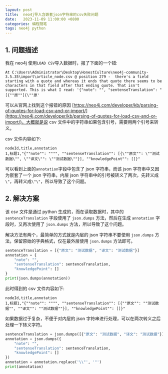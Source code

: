 ```yaml
---
layout: post
title:  neo4j导入含嵌套json字符串的csv失败问题
date:   2023-11-09 11:00:00 +0800
categories: 编程随笔
tags: neo4j python
---
```


## 1. 问题描述
我在 neo4j 使用`LOAD CSV`导入数据时，报了下面的一个错:
```
At C:\Users\Administrator\Desktop\HonestCulture\neo4j-community-3.5.35\import\article_node.csv @ position 279 -  there's a field starting with a quote and whereas it ends that quote there seems to be characters in that field after that ending quote. That isn't supported. This is what I read: '{"note": "", "sentenseTranslation": "[{""原""[{\""原'
```
可以从官网上找到这个报错的原因 [https://neo4j.com/developer/kb/parsing-of-quotes-for-load-csv-and-or-import/](https://neo4j.com/developer/kb/parsing-of-quotes-for-load-csv-and-or-import/)，大概就是说 csv 文件中的字符串如果包含引号，需要用两个引号来转义。

csv 文件内容如下:
```csv
nodeId,title,annotation
1,标题1,"{""note"": """", ""sentenseTranslation"": [{\""原文"": \""测试数据\"", \""译文\"": \""测试数据\""}], ""knowledgePoint"": []}"
```
可以看到上面的`annotation`字段中包含了 json 字符串，而该 json 字符串中又因为嵌套了一个 json 字符串，内层 json 字符串中的引号被转义了两次，先转义成`\"`，再转义成`\"\"`，所以导致了这个问题。

## 2. 解决方案
该 csv 文件是通过 python 生成的，而在读取数据时，其中的 `sentenceTranslation` 字段使用了 `json.dumps` 方法，然后在生成 `annotation` 字段时，又再次使用了 `json.dumps` 方法，所以导致了这个问题。

解决方法有两个，最简单的方式就是内层的 json 字符串不要使用 `json.dumps` 方法，保留原始的字典格式，仅在最外层使用 `json.dumps` 方法即可。

```python
sentenceTranslation = [{"原文": "测试数据", "译文": "测试数据"}]
annotation = {
    "note": "",
    "sentenseTranslation": sentenceTranslation,
    "knowledgePoint": []
}
print(json.dumps(annotation))
```
此时得到的 csv 文件内容如下:
```csv
nodeId,title,annotation
1,标题1,"{""note"": """", ""sentenseTranslation"": [{""原文"": ""测试数据"", ""译文"": ""测试数据""}], ""knowledgePoint"": []}"
```

如果数据过于复杂，不便于对内层的 json 字符串进行处理，可以在两次转义之后处理一下转义字符。

```python
sentenceTranslation = json.dumps([{"原文": "测试数据", "译文": "测试数据"}], ensure_ascii=False)
annotation = json.dumps({
    "note": "",
    "sentenseTranslation": sentenceTranslation,
    "knowledgePoint": []
})
annotation = annotation.replace('\\"', '"')
print(annotation)
```
